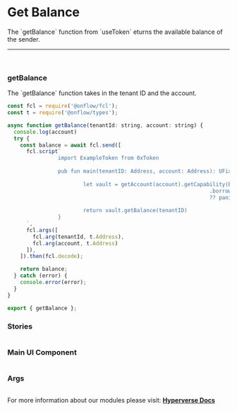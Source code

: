 # Get Balance

<p> The `getBalance` function from `useToken` eturns the available balance of the sender. </p>

---

<br>

### getBalance

<p> The `getBalance` function takes in the tenant ID and the account. </p>

```jsx
const fcl = require('@onflow/fcl');
const t = require('@onflow/types');

async function getBalance(tenantId: string, account: string) {
  console.log(account)
  try {
    const balance = await fcl.send([
      fcl.script`
				import ExampleToken from 0xToken
						
				pub fun main(tenantID: Address, account: Address): UFix64? {
																
						let vault = getAccount(account).getCapability(ExampleToken.VaultPublicPath)
																.borrow<&ExampleToken.Vault{ExampleToken.VaultPublic}>()
																?? panic("Could not borrow the ExampleToken.Vault{ExampleToken.VaultPublic}")
				
						return vault.getBalance(tenantID)
				}
      `,
      fcl.args([
        fcl.arg(tenantId, t.Address),
        fcl.arg(account, t.Address)
      ]),
    ]).then(fcl.decode);

    return balance;
  } catch (error) {
    console.error(error);
  }
}

export { getBalance };
```

### Stories

```jsx

```

### Main UI Component

```jsx

```

### Args

```jsx

```

For more information about our modules please visit: [**Hyperverse Docs**](docs.hyperverse.dev)
